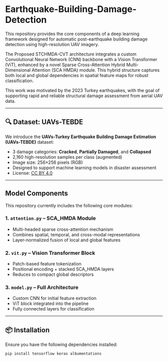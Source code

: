 # Earthquake-Building-Damage-Detection

This repository provides the core components of a deep learning framework designed for automatic post-earthquake building damage detection using high-resolution UAV imagery.

The Proposed STCHMDA-CVT architecture integrates a custom Convolutional Neural Network (CNN) backbone with a Vision Transformer (ViT), enhanced by a novel Sparse Cross-Attention Hybrid Multi-Dimensional Attention (SCA HMDA) module. This hybrid structure captures both local and global dependencies in spatial feature maps for robust classification.

This work was motivated by the 2023 Turkey earthquakes, with the goal of supporting rapid and reliable structural damage assessment from aerial UAV data.

---

## 🔍 Dataset: UAVs-TEBDE

We introduce the **UAVs-Turkey Earthquake Building Damage Estimation (UAVs-TEBDE)** dataset:
- 3 damage categories: **Cracked**, **Partially Damaged**, and **Collapsed**
- 2,160 high-resolution samples per class (augmented)
- Image size: 256×256 pixels (RGB)
- Designed to support machine learning models in disaster assessment
- License: [CC BY 4.0](https://creativecommons.org/licenses/by/4.0/) 
---

## Model Components

This repository currently includes the following core modules:

### 1. `attention.py` – SCA_HMDA Module
- Multi-headed sparse cross-attention mechanism
- Combines spatial, temporal, and cross-modal representations
- Layer-normalized fusion of local and global features

### 2. `vit.py` – Vision Transformer Block
- Patch-based feature tokenization
- Positional encoding + stacked SCA_HMDA layers
- Reduces to compact global descriptors

### 3. `model.py` – Full Architecture
- Custom CNN for initial feature extraction
- ViT block integrated into the pipeline
- Fully connected layers for classification

---

## 📦 Installation

Ensure you have the following dependencies installed:

```bash
pip install tensorflow keras albumentations
